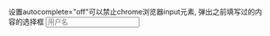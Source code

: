设置autocomplete="off"可以禁止chrome浏览器input元素, 弹出之前填写过的内容的选择框
<input type="text" autocomplete="off" matInput placeholder="用户名" value="">